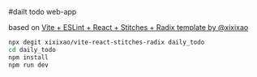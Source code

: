 #dailt todo web-app

based on [Vite + ESLint + React + Stitches + Radix template by @xixixao](https://github.com/xixixao/vite-react-stitches-radix)

```bash
npx degit xixixao/vite-react-stitches-radix daily_todo
cd daily_todo
npm install
npm run dev
```
